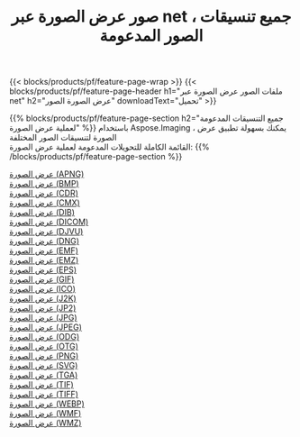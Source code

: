 ﻿---
title: صور عرض الصورة عبر net ، جميع تنسيقات الصور المدعومة 
weight: 3920
url: /ar/net/viewer 
lang: ar
langdirlevel: 2
locales: zh-hans,ja,it,ru,de,es,fr,nl,id,lt,pl,pt,vi,tr,ko,zh-hant,ar,hi,th,sv,cs,uk,he
description: باستخدام Aspose.Imaging يمكنك بسهولة عرض الصورة الصور عبر net
---

{{< blocks/products/pf/feature-page-wrap >}}
{{< blocks/products/pf/feature-page-header h1="ملفات الصور عرض الصورة عبر net" h2="عرض الصورة الصور" downloadText="تحميل" >}}


{{% blocks/products/pf/feature-page-section  h2="جميع التنسيقات المدعومة لعملية عرض الصورة" %}}
باستخدام Aspose.Imaging ، يمكنك بسهولة تطبيق عرض الصورة لتنسيقات الصور المختلفة
<br/>
القائمة الكاملة للتحويلات المدعومة لعملية عرض الصورة:
{{% /blocks/products/pf/feature-page-section %}}
<div class="container-fluid productfamilypage bg-gray">
    <div class="convertypes bg-gray agp-content section">
        <div class="container">
		<div class="row other-converters">
		    <div class='col-md-2 other-converter remove-lp remove-rp'><a href="/imaging/ar/net/viewer/apng" >عرض الصورة (APNG)</a></div><div class='col-md-2 other-converter remove-lp remove-rp'><a href="/imaging/ar/net/viewer/bmp" >عرض الصورة (BMP)</a></div><div class='col-md-2 other-converter remove-lp remove-rp'><a href="/imaging/ar/net/viewer/cdr" >عرض الصورة (CDR)</a></div><div class='col-md-2 other-converter remove-lp remove-rp'><a href="/imaging/ar/net/viewer/cmx" >عرض الصورة (CMX)</a></div><div class='col-md-2 other-converter remove-lp remove-rp'><a href="/imaging/ar/net/viewer/dib" >عرض الصورة (DIB)</a></div><div class='col-md-2 other-converter remove-lp remove-rp'><a href="/imaging/ar/net/viewer/dicom" >عرض الصورة (DICOM)</a></div><div class='col-md-2 other-converter remove-lp remove-rp'><a href="/imaging/ar/net/viewer/djvu" >عرض الصورة (DJVU)</a></div><div class='col-md-2 other-converter remove-lp remove-rp'><a href="/imaging/ar/net/viewer/dng" >عرض الصورة (DNG)</a></div><div class='col-md-2 other-converter remove-lp remove-rp'><a href="/imaging/ar/net/viewer/emf" >عرض الصورة (EMF)</a></div><div class='col-md-2 other-converter remove-lp remove-rp'><a href="/imaging/ar/net/viewer/emz" >عرض الصورة (EMZ)</a></div><div class='col-md-2 other-converter remove-lp remove-rp'><a href="/imaging/ar/net/viewer/eps" >عرض الصورة (EPS)</a></div><div class='col-md-2 other-converter remove-lp remove-rp'><a href="/imaging/ar/net/viewer/gif" >عرض الصورة (GIF)</a></div><div class='col-md-2 other-converter remove-lp remove-rp'><a href="/imaging/ar/net/viewer/ico" >عرض الصورة (ICO)</a></div><div class='col-md-2 other-converter remove-lp remove-rp'><a href="/imaging/ar/net/viewer/j2k" >عرض الصورة (J2K)</a></div><div class='col-md-2 other-converter remove-lp remove-rp'><a href="/imaging/ar/net/viewer/jp2" >عرض الصورة (JP2)</a></div><div class='col-md-2 other-converter remove-lp remove-rp'><a href="/imaging/ar/net/viewer/jpg" >عرض الصورة (JPG)</a></div><div class='col-md-2 other-converter remove-lp remove-rp'><a href="/imaging/ar/net/viewer/jpeg" >عرض الصورة (JPEG)</a></div><div class='col-md-2 other-converter remove-lp remove-rp'><a href="/imaging/ar/net/viewer/odg" >عرض الصورة (ODG)</a></div><div class='col-md-2 other-converter remove-lp remove-rp'><a href="/imaging/ar/net/viewer/otg" >عرض الصورة (OTG)</a></div><div class='col-md-2 other-converter remove-lp remove-rp'><a href="/imaging/ar/net/viewer/png" >عرض الصورة (PNG)</a></div><div class='col-md-2 other-converter remove-lp remove-rp'><a href="/imaging/ar/net/viewer/svg" >عرض الصورة (SVG)</a></div><div class='col-md-2 other-converter remove-lp remove-rp'><a href="/imaging/ar/net/viewer/tga" >عرض الصورة (TGA)</a></div><div class='col-md-2 other-converter remove-lp remove-rp'><a href="/imaging/ar/net/viewer/tif" >عرض الصورة (TIF)</a></div><div class='col-md-2 other-converter remove-lp remove-rp'><a href="/imaging/ar/net/viewer/tiff" >عرض الصورة (TIFF)</a></div><div class='col-md-2 other-converter remove-lp remove-rp'><a href="/imaging/ar/net/viewer/webp" >عرض الصورة (WEBP)</a></div><div class='col-md-2 other-converter remove-lp remove-rp'><a href="/imaging/ar/net/viewer/wmf" >عرض الصورة (WMF)</a></div><div class='col-md-2 other-converter remove-lp remove-rp'><a href="/imaging/ar/net/viewer/wmz" >عرض الصورة (WMZ)</a></div>
                </div>
        </div>
    </div>
</div>
<br/>
